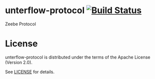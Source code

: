 # unterflow-protocol [![Build Status](https://travis-ci.org/unterflow/unterflow-protocol.svg?branch=master)](https://travis-ci.org/unterflow/unterflow-protocol)

Zeebe Protocol

# License

unterflow-protocol is distributed under the terms of the Apache License (Version 2.0).

See [LICENSE](/LICENSE) for details.
